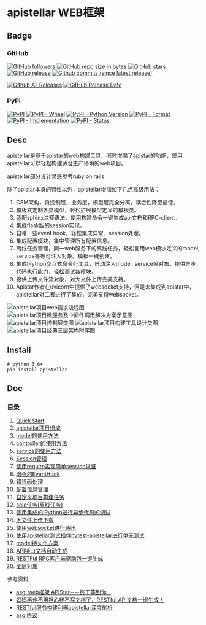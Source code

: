 # apistellar WEB框架

## Badge

### GitHub

[![GitHub followers](https://img.shields.io/github/followers/shichaoma.svg?label=github%20follow)](https://github.com/shichao.ma)
[![GitHub repo size in bytes](https://img.shields.io/github/repo-size/shichaoma/apistellar.svg)](https://github.com/shichaoma/apistellar)
[![GitHub stars](https://img.shields.io/github/stars/shichaoma/apistellar.svg?label=github%20stars)](https://github.com/shichaoma/apistellar)
[![GitHub release](https://img.shields.io/github/release/shichaoma/apistellar.svg)](https://github.com/shichaoma/apistellar/releases)
[![Github commits (since latest release)](https://img.shields.io/github/commits-since/shichaoma/apistellar/latest.svg)](https://github.com/shichaoma/apistellar)

[![Github All Releases](https://img.shields.io/github/downloads/shichaoma/apistellar/total.svg)](https://github.com/shichaoma/apistellar/releases)
[![GitHub Release Date](https://img.shields.io/github/release-date/shichaoma/apistellar.svg)](https://github.com/shichaoma/apistellar/releases)

### PyPi

[![PyPI](https://img.shields.io/pypi/v/apistellar.svg)](https://pypi.org/project/apistellar/)
[![PyPI - Wheel](https://img.shields.io/pypi/wheel/apistellar.svg)](https://pypi.org/project/apistellar/)
[![PyPI - Python Version](https://img.shields.io/pypi/pyversions/apistellar.svg)](https://pypi.org/project/apistellar/)
[![PyPI - Format](https://img.shields.io/pypi/format/apistellar.svg)](https://pypi.org/project/apistellar/)
[![PyPI - Implementation](https://img.shields.io/pypi/implementation/apistellar.svg)](https://pypi.org/project/apistellar/)
[![PyPI - Status](https://img.shields.io/pypi/status/apistellar.svg)](https://pypi.org/project/apistellar/)

## Desc

apistellar是基于apistar的web构建工具，同时增强了apistar的功能，使用apistellar可以轻松构建适合生产环境的web项目。

apistellar部分设计灵感参考ruby on rails

除了apistar本身的特性以外，apistellar增加如下几点高级用法：

1. CSM架构，将控制层，业务层，模型层完全分离，耦合性降至最低。
2. 模板式定制各类模型，轻松扩展模型定义的模板类。
3. 适配sphinx注释语法，使用构建命令一键生成api文档和RPC-client。
4. 集成flask版的session实现。
5. 自带一些event hook，轻松集成异常、session处理。
6. 集成配置模块，集中管理所有配置信息。
7. 离线任务管理，同一web服务下的离线任务，轻松复用web模块定义的model, service等等可注入对象。模板一键创建。
8. 集成IPython交互式命令行工具，自动注入model, service等对象。提供异步代码执行能力，轻松调试各模块。
9. 提供上传文件流对象，对大文件上传完美支持。
10. Apistar作者在uvicorn中提供了websocket支持，但是未集成到apistar中，apistellar对二者进行了集成，完美支持websocket。

![apistellar项目web请求流程图](https://github.com/ShichaoMa/apistellar/blob/master/resources/apistellar架构设计图/apistellar项目web请求流程图.png)
![apistellar项目微服务及中间件调用解决方案示意图](https://github.com/ShichaoMa/apistellar/blob/master/resources/apistellar架构设计图/apistellar项目微服务及中间件调用解决方案示意图.png)
![apistellar项目控制层类图](https://github.com/ShichaoMa/apistellar/blob/master/resources/apistellar架构设计图/apistellar项目控制层类图.png)
![apistellar项目构建工具设计类图](https://github.com/ShichaoMa/apistellar/blob/master/resources/apistellar架构设计图/apistellar项目构建工具设计类图.png)
![apistellar项目经典三层架构时序图](https://github.com/ShichaoMa/apistellar/blob/master/resources/apistellar架构设计图/apistellar项目经典三层架构时序图.png)

## Install
```
# python 3.6+
pip install apistellar
```

## Doc
### 目录

1. [Quick Start](https://github.com/ShichaoMa/apistellar/blob/master/docs/apistellar.wiki/Quick-Start.md)
2. [apistellar项目组成](https://github.com/ShichaoMa/apistellar/blob/master/docs/apistellar.wiki/apistellar项目组成.md)
3. [model的使用方法](https://github.com/ShichaoMa/apistellar/blob/master/docs/apistellar.wiki/model的使用方法.md)
4. [controller的使用方法](https://github.com/ShichaoMa/apistellar/blob/master/docs/apistellar.wiki/controller的使用方法.md)
5. [service的使用方法](https://github.com/ShichaoMa/apistellar/blob/master/docs/apistellar.wiki/service的使用方法.md)
6. [Session管理](https://github.com/ShichaoMa/apistellar/blob/master/docs/apistellar.wiki/Session管理.md)
7. [使用require实现简单session认证](https://github.com/ShichaoMa/apistellar/blob/master/docs/apistellar.wiki/使用require实现简单session认证.md)
8. [增强的EventHook](https://github.com/ShichaoMa/apistellar/blob/master/docs/apistellar.wiki/增强的EventHook.md)
9. [错误码处理](https://github.com/ShichaoMa/apistellar/blob/master/docs/apistellar.wiki/错误码处理.md)
10. [配置信息管理](https://github.com/ShichaoMa/apistellar/blob/master/docs/apistellar.wiki/配置信息管理.md)
11. [自定义项目构建任务](https://github.com/ShichaoMa/apistellar/blob/master/docs/apistellar.wiki/自定义项目构建任务.md)
12. [solo任务(离线任务)](https://github.com/ShichaoMa/apistellar/blob/master/docs/apistellar.wiki/solo任务(离线任务).md)
13. [使用集成的IPython进行异步代码的调试](https://github.com/ShichaoMa/apistellar/blob/master/docs/apistellar.wiki/使用集成的IPython进行异步代码的调试.md)
14. [大文件上传下载](https://github.com/ShichaoMa/apistellar/blob/master/docs/apistellar.wiki/大文件上传下载.md)
15. [使用websocket进行通讯](https://github.com/ShichaoMa/apistellar/blob/master/docs/apistellar.wiki/使用websocket进行通讯.md)
16. [使用apistellar测试插件pytest-apistellar进行单元测试](https://github.com/ShichaoMa/apistellar/blob/master/docs/apistellar.wiki/使用apistellar测试插件pytest-apistellar进行单元测试.md)
17. [model持久化方案](https://github.com/ShichaoMa/apistellar/blob/master/docs/apistellar.wiki/model持久化方案.md)
18. [API接口文档自动生成](https://github.com/ShichaoMa/apistellar/blob/master/docs/apistellar.wiki/API接口文档自动生成.md)
19. [RESTFul RPC客户端驱动包一键生成](https://github.com/ShichaoMa/apistellar/blob/master/docs/apistellar.wiki/RESTFul-RPC客户端驱动包一键生成.md)
20. [全局对象](https://github.com/ShichaoMa/apistellar/blob/master/docs/apistellar.wiki/全局对象.md)

参考资料

- [asgi web框架 APIStar----终于等到你...](https://zhuanlan.zhihu.com/p/36297606)
- [妈妈再也不用担心我不写文档了，RESTful API文档一键生成！](https://zhuanlan.zhihu.com/p/55784077)
- [RESTful服务构建利器apistellar深度剖析](https://zhuanlan.zhihu.com/p/41843954)
- [asgi协议](https://github.com/django/asgiref/blob/master/specs/www.rst)
